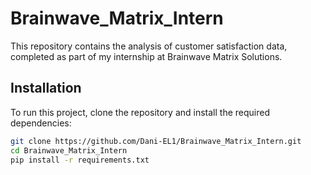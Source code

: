 # Brainwave_Matrix_Intern
This repository contains the analysis of customer satisfaction data, completed as part of my internship at Brainwave Matrix Solutions.
## Installation
To run this project, clone the repository and install the required dependencies:
```bash
git clone https://github.com/Dani-EL1/Brainwave_Matrix_Intern.git
cd Brainwave_Matrix_Intern
pip install -r requirements.txt
